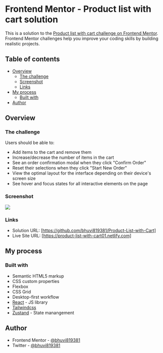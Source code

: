 # Frontend Mentor - Product list with cart solution

This is a solution to the [Product list with cart challenge on Frontend Mentor](https://www.frontendmentor.io/challenges/product-list-with-cart-5MmqLVAp_d). Frontend Mentor challenges help you improve your coding skills by building realistic projects.

## Table of contents

- [Overview](#overview)
  - [The challenge](#the-challenge)
  - [Screenshot](#screenshot)
  - [Links](#links)
- [My process](#my-process)
  - [Built with](#built-with)
- [Author](#author)

## Overview

### The challenge

Users should be able to:

- Add items to the cart and remove them
- Increase/decrease the number of items in the cart
- See an order confirmation modal when they click "Confirm Order"
- Reset their selections when they click "Start New Order"
- View the optimal layout for the interface depending on their device's screen size
- See hover and focus states for all interactive elements on the page

### Screenshot

![](./design/desktop-design-empty.jpg)

### Links

- Solution URL: [https://github.com/bhuvi819381/Product-List-with-Cart]
- Live Site URL: [https://product-list-with-cart01.netlify.com]

## My process

### Built with

- Semantic HTML5 markup
- CSS custom properties
- Flexbox
- CSS Grid
- Desktop-first workflow
- [React](https://reactjs.org/) - JS library
- [Tailwindcss](https://tailwindcss.com/)
- [Zustand](https://zustand-demo.pmnd.rs/) - State manangement

## Author

- Frontend Mentor - [@bhuvi819381](https://www.frontendmentor.io/profile/bhuvi819381)
- Twitter - [@bhuvi819381](https://www.twitter.com/bhuvi819381)
